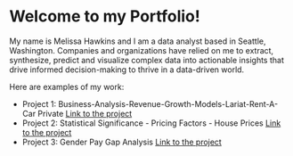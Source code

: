 # Welcome to my Portfolio!

My name is Melissa Hawkins and I am a data analyst based in Seattle, Washington. Companies and organizations have relied on me to extract, synthesize, predict and visualize complex data into actionable insights that drive informed decision-making to thrive in a data-driven world.

Here are examples of my work: 
- Project 1: Business-Analysis-Revenue-Growth-Models-Lariat-Rent-A-Car Private <a href="https://github.com/Melmissymelissa/Project1-Business-Analysis-Revenue-Growth-Models-Lariat-Rent-A-Car/tree/main">Link to the project </a>
- Project 2: Statistical Significance - Pricing Factors - House Prices <a href="https://github.com/Melmissymelissa/Project-2-Statistical-Significance---Pricing-Factors---House-Prices">Link to the project </a>
- Project 3: Gender Pay Gap Analysis <a href="https://github.com/Melmissymelissa/Project-3-Gender-Pay-Gap-Analysis">Link to the project </a>
